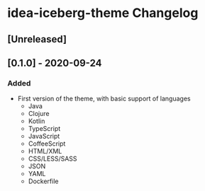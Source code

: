 <!-- Keep a Changelog guide -> https://keepachangelog.com -->

# idea-iceberg-theme Changelog

## [Unreleased]

## [0.1.0] - 2020-09-24
### Added
- First version of the theme, with basic support of languages
  - Java
  - Clojure
  - Kotlin
  - TypeScript
  - JavaScript
  - CoffeeScript
  - HTML/XML
  - CSS/LESS/SASS
  - JSON
  - YAML
  - Dockerfile
  